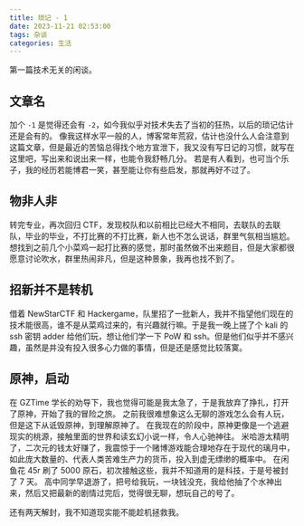```yaml
---
title: 琐记 - 1
date: 2023-11-21 02:53:00
tags: 杂谈
categories: 生活
---
```


第一篇技术无关的闲谈。
<!--more-->

## 文章名

加个 `-1` 是觉得还会有 `-2`，如今我似乎对技术失去了当初的狂热，以后的琐记估计还是会有的。
像我这样水平一般的人，博客常年荒寂，估计也没什么人会注意到这篇文章，但是最近的苦恼总得找个地方宣泄下，我又没有写日记的习惯，就写在这里吧，写出来和说出来一样，也能令我舒畅几分。
若是有人看到，也可当个乐子，我的经历若能博君一笑，甚至能让你有些启发，那就再好不过了。

## 物非人非

转完专业，再次回归 CTF，发现校队和以前相比已经大不相同，去联队的去联队，毕业的毕业，不打比赛的不打比赛，新人也不怎么说话，群里气氛相当尴尬。
想找到之前几个小菜鸡一起打比赛的感觉，那时虽然做不出来题目，但是大家都很愿意讨论吹水，群里热闹非凡，但是这种景象，我再也找不到了。

## 招新并不是转机

借着 NewStarCTF 和 Hackergame，队里招了一批新人，我并不指望他们现在的技术能很高，谁不是从菜鸡过来的，有兴趣就行嘛。于是我一晚上搓了个 kali 的 ssh 密钥 adder 给他们玩，想让他们学一下 PoW 和 ssh。但是他们似乎并不感兴趣，虽然是并没有投入很多心力做的事情，但是还是感觉比较落寞。

## 原神，启动

在 GZTime 学长的劝导下，我也觉得可能是我太急了，于是我放弃了挣扎，打开了原神，开始了我的冒险之旅。
之前我很难想象这么无聊的游戏怎么会有人玩，但是这下从诋毁原神，到理解原神了。
在我现在的阶段中，原神更像是一个逃避现实的桃源，接触里面的世界和读玄幻小说一样，令人心驰神往。
米哈游太精明了，二次元的钱太好赚了，我震惊于一个赌博游戏能合理地存在于现代的璃月中，如此庞大数量的、代表人类苦难生产力的货币，投入到虚无缥缈的概率中。
在闲鱼花 45r 刷了 5000 原石，初次接触这些，我并不知道用的是科技，于是号被封了 7 天。
高中同学早退游了，把号给我玩，一块钱没充，我给他抽了个水神出来，然后又把最新的剧情过完后，觉得很无聊，想玩自己的号了。

还有两天解封，我不知道现实能不能趁机拯救我。
